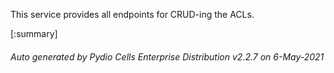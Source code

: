 






This service provides all endpoints for CRUD-ing the ACLs.

[:summary]

###### Auto generated by Pydio Cells Enterprise Distribution v2.2.7 on 6-May-2021
